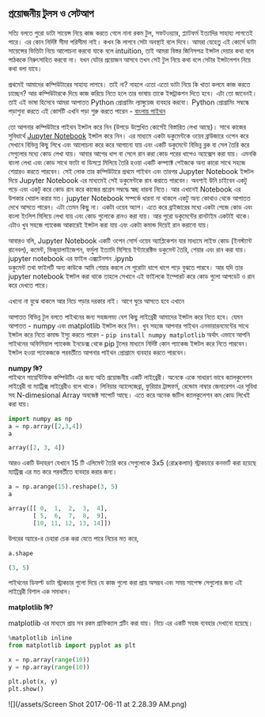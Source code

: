 ## প্রয়োজনীয় টুলস ও সেটআপ

সত্যি বলতে পুরো ডাটা সায়েন্স নিয়ে কাজ করতে গেলে নানা রকম টুল, সফটওয়্যার, প্ল্যাটফর্ম ইত্যাদির সাহায্য লাগতেই পারে। এর কোন নির্দিষ্ট সীমা পরিসীমা নাই। কখন কি লাগবে সেটা অবস্থাই বলে দিবে। আমরা যেহেতু এই কোর্সে ডাটা সায়েন্সের ভিত্তিটা নিয়ে আলোচনা করবো যাকে বলে intuition, তাই আমরা বিস্তর জিনিসপত্র ইন্সটল দেয়ার কথা বলে পাঠককে নিরুৎসাহিত করবো না। যখন যেটার প্রয়োজন আসবে তখন সেই টুল নিয়ে কথা বলে সেটার ইন্সটলেশন নিয়ে কথা বলা যাবে।

প্রথমেই আমাদের কম্পিউটারের সাহায্য লাগবে। তাই না? নাহলে এতো এতো ডাটা নিয়ে কি খাতা কলমে কাজ করতে চাচ্ছেন? আর কম্পিউটারকে দিয়ে কাজ করিয়ে নিতে হলে তার ভাষায় তাকে ইন্সট্রাকশন দিতে হবে। এটা তো জানেনই। তাই এই ভাষা হিসেবে আমরা আপাতত Python প্রোগ্রামিং ল্যাঙ্গুয়েজ ব্যবহার করবো। Python প্রোগ্রামিং সম্বন্ধে পড়াশুনা করতে এই কোর্সটি এখনি পড়া শুরু করতে পারেন - [বাংলায় পাইথন](https://python.howtocode.com.bd)

তো আপনার কম্পিউটারে পাইথন ইন্সটল করে নিন \(উপড়ে উল্লেখিত কোর্সেই বিস্তারিত লেখা আছে\)। সাথে কাজের সুবিধার্থে [Jupyter Notebook](http://jupyter.org/) ইন্সটল করে নিন। এর মাধ্যমে একটা ডকুমেন্টকে ওয়েব ব্রাউজারে ওপেন করে সেখানে বিভিন্ন কিছু লিখে এবং আলোচনা করে করে আগানো যায় এবং একটি ডকুমেন্টে বিভিন্ন ব্লক বা সেল তৈরি করে সেগুলোর মধ্যে কোড লেখা যায়। আবার আগের ধাপ বা সেলে রান করা কোড পরের ধাপেও অ্যাক্সেস করা যায়। এমনকি বাংলা লেখা এবং কোড সাথে ফটো বা ডিসপ্লে মিলিয়ে তৈরি হওয়া একটি কম্প্যাক্ট পেইজকে অন্য কারো সাথে সহজে শেয়ারও করতে পারবেন। সেই লোক তার কম্পিউটারে প্রথমে পাইথন এবং তারপর Jupyter Notebook ইন্সটল দিয়ে Jupyter Notebook এর মাধ্যমেই সেই ডকুমেন্টকে রান করাতে পারবেন। অবশ্যই উনি চাইবেন একটু পড়ে এবং একটু করে কোড রান করে কাজের প্রগ্রেস সম্বদ্ধে স্বচ্ছ ধারনা নিতে। আর এখানেই Notebook এর উপকার খেয়াল করার মত। jupyter Notebook সম্পর্কে ধারনা না থাকলে একটু অন্য কোথাও থেকে আপাতত দেখে আসতে পারেন। এটা তেমন কিছু না। একটা ওয়েব অ্যাপ। এতে করে ব্রাইজারের মধ্যে একটা পেজে কোড এবং বাংলা ইংলিশ মিলিয়ে লেখা যায় এবং কোড গুলোকে রানও করা যায়। আর পুরো ডকুমেন্টের রানটাইম একটাই থাকে। এটাও খুব সহজে প্যাকেজ আকারেই ইন্সটল করা যায় এবং একটা কমান্ড দিয়েই রান করানো যায়।

আবারও বলি, Jupyter Notebook একটি ওপেন সোর্স ওয়েব অ্যাপ্লিকেশন যার মাধ্যমে লাইভ কোড \(ইনস্ট্যান্ট রানেবল\), কমেন্ট, ভিজুয়ালাইজেশন, ফর্মুলা ইত্যাদি মিশিয়ে ইন্ট্যারেক্টিভ ডকুমেন্ট তৈরি, শেয়ার এবং রান করা যায়। jupyter notebook এর ফাইল এক্সটেনশন .ipynb  
ডকুমেন্ট তথা ফাইলটি অন্য কাউকে আমি শেয়ার করলে সে পুরোটা ধাপে ধাপে পড়ে বুঝতে পারবে। আর যদি তার jupyter notebook ইন্সটল করা থাকে তাহলে সেখানে এই ফাইলকে ইম্পোরট করে কোড গুলো আপডেট ও রান করে দেখতে পারে।

এখনো না বুঝে থাকলে আর নিচে পড়ার দরকার নাই। আগে ঘুরে আসতে হবে এখানে

আপাতত বিভিন্ন টুল বলতে পাইথনের জন্য সহজলভ্য বেশ কিছু লাইব্রেরী আমাদের ইন্সটল করে নিতে হবে। যেমন আপাতত - numpy এবং matplotlib ইন্সটল করে নিন। খুব সহজে আপনার পাইথন এনভায়ারনমেন্টের সাথে ইন্সটল করে নিতে কমান্ড ইস্যু করতে পারেন - `pip install numpy matplotlib`  অর্থাৎ এভাবে আপনি পাইথনের অফিসিয়াল প্যাকেজ ইনডেক্স থেকে pip টুলের মাধ্যমে নির্দিষ্ট কোন প্যাকেজ ইন্সটল করে নিতে পারবেন। ইন্সটল হওয়া প্যাকেজকে পরবর্তীতে আপনার পাইথন প্রোগ্রামে ব্যবহার করতে পারবেন।

**numpy কি?**  
পাইথনে সায়েন্টিফিক কম্পিউটিং এর জন্য অতি প্রয়োজনীয় একটি লাইব্রেরী। অনেকে একে সাধারণ ভাবে ক্যালকুলেশন লাইব্রেরী বা ম্যাট্রিক্স লাইব্রেরীও বলে থাকে। লিনিয়ার অ্যালেজেব্রা, ফুরিয়ার ট্রান্সফর্ম, রেন্ডোম নাম্বার জেনারেশন এর সুবিধা সহ N-dimesional Array অবজেক্ট সাপোর্ট আছে। এতে করে অনেক জটিল ক্যালকুলেশন কম কোড লিখেই করা যায়।

```python
import numpy as np
a = np.array([2,3,4])
a
```

```python
array([2, 3, 4])
```

আরও একটি উদাহরণ যেখানে 15 টি এলিমেন্ট তৈরি করে সেগুলোকে 3x5 \(রোxকলাম\) স্ট্রাকচারে কনভার্ট করা হয়েছে ম্যাট্রিক্স এর মত করে পরবর্তীতে ব্যবহার করার জন্য।

```python
a = np.arange(15).reshape(3, 5)
a
```

```python
array([[ 0,  1,  2,  3,  4],
       [ 5,  6,  7,  8,  9],
       [10, 11, 12, 13, 14]])
```

উপরের অ্যারে-র চেহারা চেক করা যেতে পারে নিচের মত করে,

```python
a.shape
```

```python
(3, 5)
```

পাইথনের ডিফল্ট ডাটা স্ট্রাকচার গুলো দিয়ে যে কাজ গুলো করা প্রায় অসম্ভব এবং সময় সাপেক্ষ সেগুলোর জন্য এই লাইব্রেরী বিশাল এক সমাধান।

**matplotlib কি?**

matplotlib এর মাধ্যমে প্রায় সব রকম গ্রাফিক্যাল প্লটিং করা যায়। নিচে এর একটি সহজ ব্যবহার দেখানো হয়েছে।

```python
%matplotlib inline
from matplotlib import pyplot as plt

x = np.array(range(10))
y = np.array(range(10))

plt.plot(x, y)
plt.show()
```

![](/assets/Screen Shot 2017-06-11 at 2.28.39 AM.png)

